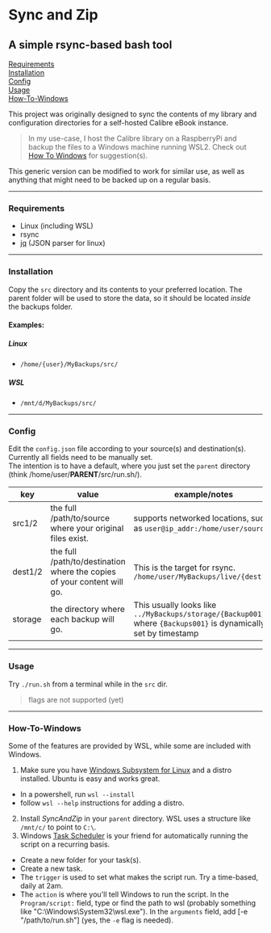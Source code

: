 # Sync and Zip
## A simple rsync-based bash tool

[Requirements](#requirements)  
[Installation](#installation)  
[Config](#config)  
[Usage](#usage)  
[How-To-Windows](#how-to-windows)  

This project was originally designed to sync the contents of my library and configuration directories for a self-hosted Calibre eBook instance. 
>In my use-case, I host the Calibre library on a RaspberryPi and backup the files to a Windows machine running WSL2. Check out [How To Windows](#how-to-windows) for suggestion(s).

This generic version can be modified to work for similar use, as well as anything that might need to be backed up on a regular basis. 

<hr>

### Requirements  
 - Linux (including WSL)
 - rsync
 - [jq](https://jqlang.github.io/jq/) (JSON parser for linux)

<hr>

### Installation
Copy the `src` directory and its contents to your preferred location. The parent folder will be used to store the data, so it should be located *inside* the backups folder. 
#### Examples:  
##### *Linux*
 - `/home/{user}/MyBackups/src/`
 ##### *WSL*
  - `/mnt/d/MyBackups/src/`

<hr>

### Config  

Edit the `config.json` file according to your source(s) and destination(s). Currently all fields need to be manually set.  
The intention is to have a default, where you just set the `parent` directory (think /home/user/**PARENT**/src/run.sh/).   
  
| key | value | example/notes |  
| --- | --- | --- |  
| src1/2 | the full /path/to/source where your original files exist. | supports networked locations, such as `user@ip_addr:/home/user/source/` |  
| dest1/2 | the full /path/to/destination where the copies of your content will go. | This is the target for rsync. `/home/user/MyBackups/live/{dest1}/` |  
| storage | the directory where each backup will go. | This usually looks like `../MyBackups/storage/{Backup001}/` where `{Backups001}` is dynamically set by timestamp |

<hr>

### Usage  
Try `./run.sh` from a terminal while in the `src` dir.


> flags are not supported (yet)

<hr>

### How-To-Windows
Some of the features are provided by WSL, while some are included with Windows.  
 1) Make sure you have [Windows Subsystem for Linux](https://learn.microsoft.com/en-us/windows/wsl/install) and a distro installed. Ubuntu is easy  and works great.  
 - In a powershell, run `wsl --install`  
 - follow `wsl --help` instructions for adding a distro.  
 2) Install *SyncAndZip* in your `parent` directory. WSL uses a structure like `/mnt/c/` to point to `C:\`.  
 3) Windows [Task Scheduler](https://learn.microsoft.com/en-us/windows/win32/taskschd/task-scheduler-start-page) is your friend for automatically running the script on a recurring basis.  
  - Create a new folder for your task(s). 
  - Create a new task.  
  - The `trigger` is used to set what makes the script run. Try a time-based, daily at 2am.  
  - The `action` is where you'll tell Windows to run the script. In the `Program/script:` field, type or find the path to wsl (probably something like "C:\Windows\System32\wsl.exe"). In the `arguments` field, add [-e "/path/to/run.sh"] (yes, the `-e` flag is needed). 